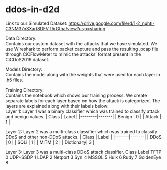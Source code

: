 # ddos-in-d2d

Link to our Simulated Dataset:
https://drive.google.com/file/d/1-2_nuhtI-C3NM37nSXart8DFVT5rGtha/view?usp=sharing

Data Directory:<br />
Contains our custom dataset with the attacks that we have simulated. We use Wireshark to perform packet capture and pass the resulting .pcap file through CiCFlowMeter to mimic the attacks’ format present in the CiCDoS2019 dataset. 

Models Directory:<br />
Contains the model along with the weights that were used for each layer in .h5 files.

Training Directory:<br />
Contains the notebook which shows our training process. We create separate labels for each layer based on how the attack is categorized. The layers are explained along with their labels below:<br />
Layer 1:
Layer 1 was a binary classifier which was trained to classify attack and benign values.
| Class	 | Label | 
|--------|-------|
| Benign |	0    |
| Attack |	1    |

Layer 2:
Layer 2 was a multi-class classifier which was trained to classify DDoS and other non-DDoS attacks.
| Class |	Label |
|-------|-------|
| DDoS |	0     |
| SQLi |	1 |
| MITM	| 2 |
| Dictionary|	3 |

Layer 3:
Layer 3 was a multi-class DDoS attack classifier.
Class	Label
TFTP	0
UDP+SSDP	1
LDAP	2
Netport	3
Syn	4
MSSQL	5
Hulk	6
Rudy	7
GoldenEye	8
